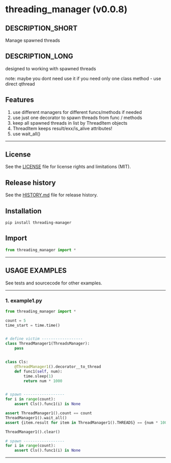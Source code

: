 # threading_manager (v0.0.8)

## DESCRIPTION_SHORT
Manage spawned threads

## DESCRIPTION_LONG
designed to working with spawned threads

note: maybe you dont need use it if you need only one class method - use direct qthread


## Features
1. use different managers for different funcs/methods if needed  
2. use just one decorator to spawn threads from func / methods  
3. keep all spawned threads in list by ThreadItem objects  
4. ThreadItem keeps result/exx/is_alive attributes!  
5. use wait_all()  


********************************************************************************
## License
See the [LICENSE](LICENSE) file for license rights and limitations (MIT).


## Release history
See the [HISTORY.md](HISTORY.md) file for release history.


## Installation
```commandline
pip install threading-manager
```


## Import
```python
from threading_manager import *
```


********************************************************************************
## USAGE EXAMPLES
See tests and sourcecode for other examples.

------------------------------
### 1. example1.py
```python
from threading_manager import *

count = 5
time_start = time.time()


# define victim ------------------
class ThreadManager1(ThreadsManager):
    pass


class Cls:
    @ThreadManager1().decorator__to_thread
    def func1(self, num):
        time.sleep(1)
        return num * 1000


# spawn ------------------
for i in range(count):
    assert Cls().func1(i) is None

assert ThreadManager1().count == count
ThreadManager1().wait_all()
assert {item.result for item in ThreadManager1().THREADS} == {num * 1000 for num in range(count)}

ThreadManager1().clear()

# spawn ------------------
for i in range(count):
    assert Cls().func1(i) is None
```

********************************************************************************
